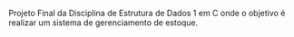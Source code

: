 Projeto Final da Disciplina de Estrutura de Dados 1 em C onde o objetivo é realizar um sistema de gerenciamento de estoque.